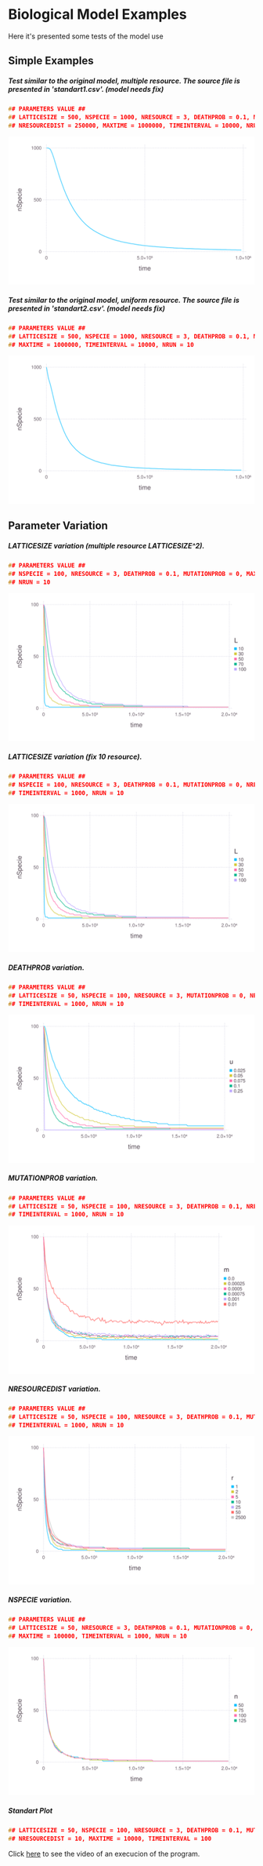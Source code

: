 # Biological Model Examples
Here it's presented some tests of the model use

## Simple Examples
##### Test similar to the original model, multiple resource. The source file is presented in 'standart1.csv'. (model needs fix)
```C
## PARAMETERS VALUE ##
## LATTICESIZE = 500, NSPECIE = 1000, NRESOURCE = 3, DEATHPROB = 0.1, MUTATIONPROB = 0,
## NRESOURCEDIST = 250000, MAXTIME = 1000000, TIMEINTERVAL = 10000, NRUN = 50
```
![Model1](standart1.svg)

##### Test similar to the original model, uniform resource. The source file is presented in 'standart2.csv'. (model needs fix)
```C
## PARAMETERS VALUE ##
## LATTICESIZE = 500, NSPECIE = 1000, NRESOURCE = 3, DEATHPROB = 0.1, MUTATIONPROB = 0, NRESOURCEDIST = 1,
## MAXTIME = 1000000, TIMEINTERVAL = 10000, NRUN = 10
```
![Model2](standart2.svg)

## Parameter Variation
##### LATTICESIZE variation (multiple resource LATTICESIZE^2).
```C
## PARAMETERS VALUE ##
## NSPECIE = 100, NRESOURCE = 3, DEATHPROB = 0.1, MUTATIONPROB = 0, MAXTIME = 100000, TIMEINTERVAL = 1000,
## NRUN = 10
```
![LATTICESIZE Variation multiple resource](varParam_L.svg)

##### LATTICESIZE variation (fix 10 resource).
```C
## PARAMETERS VALUE ##
## NSPECIE = 100, NRESOURCE = 3, DEATHPROB = 0.1, MUTATIONPROB = 0, NRESOURCEDIST = 10, MAXTIME = 100000,
## TIMEINTERVAL = 1000, NRUN = 10
```
![LATTICESIZE Variation 10 resources](varParam_L_10r.svg)

##### DEATHPROB variation.
```C
## PARAMETERS VALUE ##
## LATTICESIZE = 50, NSPECIE = 100, NRESOURCE = 3, MUTATIONPROB = 0, NRESOURCEDIST = 2500, MAXTIME = 100000,
## TIMEINTERVAL = 1000, NRUN = 10
```
![DEATHPROB Variation multiple resource](varParam_u.svg)

##### MUTATIONPROB variation.
```C
## PARAMETERS VALUE ##
## LATTICESIZE = 50, NSPECIE = 100, NRESOURCE = 3, DEATHPROB = 0.1, NRESOURCEDIST = 2500, MAXTIME = 100000,
## TIMEINTERVAL = 1000, NRUN = 10
```
![MUTATIONPROB Variation multiple resource](varParam_m.svg)

##### NRESOURCEDIST variation.
```C
## PARAMETERS VALUE ##
## LATTICESIZE = 50, NSPECIE = 100, NRESOURCE = 3, DEATHPROB = 0.1, MUTATIONPROB = 0, MAXTIME = 100000,
## TIMEINTERVAL = 1000, NRUN = 10
```
![NRESOURCEDIST Variation multiple resource](varParam_r.svg)

##### NSPECIE variation.
```C
## PARAMETERS VALUE ##
## LATTICESIZE = 50, NRESOURCE = 3, DEATHPROB = 0.1, MUTATIONPROB = 0, NRESOURCEDIST = 2500,
## MAXTIME = 100000, TIMEINTERVAL = 1000, NRUN = 10
```
![NSPECIE Variation multiple resource](varParam_n.svg)

##### Standart Plot
```C
## LATTICESIZE = 50, NSPECIE = 100, NRESOURCE = 3, DEATHPROB = 0.1, MUTATIONPROB = 0
## NRESOURCEDIST = 10, MAXTIME = 10000, TIMEINTERVAL = 100
```
Click [here](Runplot.mp4) to see the video of an execucion of the program.
